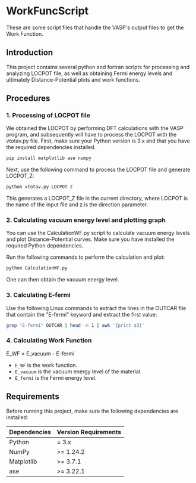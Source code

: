 # WorkFuncScript
These are some script files that handle the VASP's output files to get the Work Function.

## Introduction
This project contains several python and fortran scripts for processing and analyzing LOCPOT file, as well as obtaining Fermi energy levels and ultimately Distance-Potential plots and work functions.

## Procedures

### 1. Processing of LOCPOT file
We obtained the LOCPOT by performing DFT calculations with the VASP program, and subsequently will have to process the LOCPOT with the vtotav.py file.
First, make sure your Python version is 3.x and that you have the required dependencies installed.

```bash
pip install matplotlib ase numpy
```

Next, use the following command to process the LOCPOT file and generate LOCPOT_Z:

```bash
python vtotav.py LOCPOT z
```
This generates a LOCPOT_Z file in the current directory, where LOCPOT is the name of the input file and z is the direction parameter.


### 2. Calculating vacuum energy level and plotting graph
You can use the CalculationWF.py script to calculate vacuum energy levels and plot Distance-Potential curves. Make sure you have installed the required Python dependencies.

Run the following commands to perform the calculation and plot:

```bash
python CalculationWF.py
```

One can then obtain the vacuum energy level.


### 3. Calculating E-fermi
Use the following Linux commands to extract the lines in the OUTCAR file that contain the "E-fermi" keyword and extract the first value:
```bash
grep "E-fermi" OUTCAR | head -n 1 | awk '{print $3}'
```


### 4. Calculating Work Function

E_WF = E_vacuum - E-fermi

- `E_WF` is the work function.
- `E_vacuum` is the vacuum energy level of the material.
- `E_fermi` is the Fermi energy level.

## Requirements

Before running this project, make sure the following dependencies are installed:

| Dependencies | Version Requirements |
| -------------- | --------------- |
| Python | = 3.x |
| NumPy | >= 1.24.2 |
| Matplotlib | >= 3.7.1 |
| ase | >= 3.22.1 |

